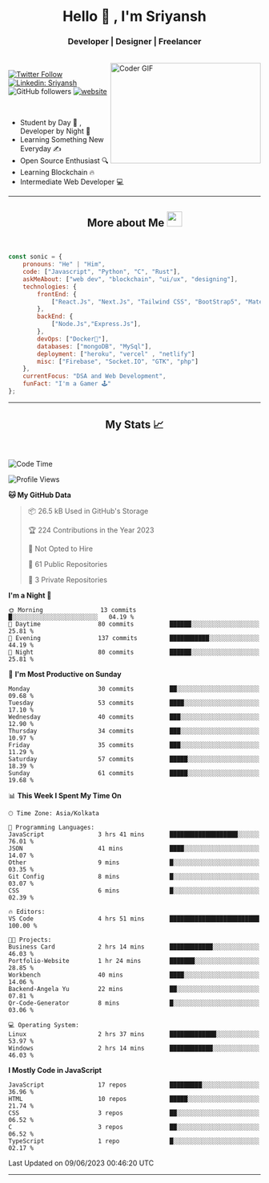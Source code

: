 
<h1 align="center">Hello  👋 , I'm Sriyansh</h1>
<h3 align="center">Developer | Designer | Freelancer </h3>
<br>
<img alt="Coder GIF" align="right" height=200 width=300 src="https://miro.medium.com/max/1360/0*7Q3yvSIv_t0ioJ-Z.gif" />

[![Twitter Follow](https://img.shields.io/twitter/follow/ShivamSriyansh?label=Follow)](https://twitter.com/intent/follow?screen_name=ShivamSriyansh)
[![Linkedin: Sriyansh](https://img.shields.io/badge/-Sriyansh-blue?style=flat-square&logo=Linkedin&logoColor=white&link=https://www.linkedin.com/in/sriyansh-shivam/)](https://www.linkedin.com/in/sriyansh-shivam/)
![GitHub followers](https://img.shields.io/github/followers/SoNiC-HeRE?label=Follow&style=social)
[![website](https://img.shields.io/badge/Website-46a2f1.svg?&style=flat-square&logo=Google-Chrome&logoColor=white&link=https://ss-portfolio.vercel.app/)](https://ss-portfolio.vercel.app/)

<br/>

- Student by Day 🌅 , Developer by Night 🌃
- Learning Something New Everyday ✍️
- Open Source Enthusiast 🔍
- Learning Blockchain 🔥
- Intermediate Web Developer 💻



<hr/>

<h2 align="center">More about Me <img src="https://emojis.slackmojis.com/emojis/images/1531849430/4246/blob-sunglasses.gif?1531849430" width="30"/> </h3>
<br>

```javascript
const sonic = {
    pronouns: "He" | "Him",
    code: ["Javascript", "Python", "C", "Rust"],
    askMeAbout: ["web dev", "blockchain", "ui/ux", "designing"],
    technologies: {
        frontEnd: {
            ["React.Js", "Next.Js", "Tailwind CSS", "BootStrap5", "MaterialUI"]
        },
        backEnd: {
            ["Node.Js","Express.Js"],
        },
        devOps: ["Docker🐳"],
        databases: ["mongoDB", "MySql"],
        deployment: ["heroku", "vercel" , "netlify"]
        misc: ["Firebase", "Socket.IO", "GTK", "php"]
    },
    currentFocus: "DSA and Web Development",
    funFact: "I'm a Gamer 🕹️"
};
```
<hr/>

<h2 align="center"> My Stats 📈 </h2>
<br />

<!--START_SECTION:waka-->
![Code Time](http://img.shields.io/badge/Code%20Time-13%20hrs%2033%20mins-blue)

![Profile Views](http://img.shields.io/badge/Profile%20Views-16-blue)

**🐱 My GitHub Data** 

> 📦 26.5 kB Used in GitHub's Storage 
 > 
> 🏆 224 Contributions in the Year 2023
 > 
> 🚫 Not Opted to Hire
 > 
> 📜 61 Public Repositories 
 > 
> 🔑 3 Private Repositories 
 > 
**I'm a Night 🦉** 

```text
🌞 Morning                13 commits          █░░░░░░░░░░░░░░░░░░░░░░░░   04.19 % 
🌆 Daytime                80 commits          ██████░░░░░░░░░░░░░░░░░░░   25.81 % 
🌃 Evening                137 commits         ███████████░░░░░░░░░░░░░░   44.19 % 
🌙 Night                  80 commits          ██████░░░░░░░░░░░░░░░░░░░   25.81 % 
```
📅 **I'm Most Productive on Sunday** 

```text
Monday                   30 commits          ██░░░░░░░░░░░░░░░░░░░░░░░   09.68 % 
Tuesday                  53 commits          ████░░░░░░░░░░░░░░░░░░░░░   17.10 % 
Wednesday                40 commits          ███░░░░░░░░░░░░░░░░░░░░░░   12.90 % 
Thursday                 34 commits          ███░░░░░░░░░░░░░░░░░░░░░░   10.97 % 
Friday                   35 commits          ███░░░░░░░░░░░░░░░░░░░░░░   11.29 % 
Saturday                 57 commits          █████░░░░░░░░░░░░░░░░░░░░   18.39 % 
Sunday                   61 commits          █████░░░░░░░░░░░░░░░░░░░░   19.68 % 
```


📊 **This Week I Spent My Time On** 

```text
🕑︎ Time Zone: Asia/Kolkata

💬 Programming Languages: 
JavaScript               3 hrs 41 mins       ███████████████████░░░░░░   76.01 % 
JSON                     41 mins             ████░░░░░░░░░░░░░░░░░░░░░   14.07 % 
Other                    9 mins              █░░░░░░░░░░░░░░░░░░░░░░░░   03.35 % 
Git Config               8 mins              █░░░░░░░░░░░░░░░░░░░░░░░░   03.07 % 
CSS                      6 mins              █░░░░░░░░░░░░░░░░░░░░░░░░   02.39 % 

🔥 Editors: 
VS Code                  4 hrs 51 mins       █████████████████████████   100.00 % 

🐱‍💻 Projects: 
Business Card            2 hrs 14 mins       ████████████░░░░░░░░░░░░░   46.03 % 
Portfolio-Website        1 hr 24 mins        ███████░░░░░░░░░░░░░░░░░░   28.85 % 
Workbench                40 mins             ████░░░░░░░░░░░░░░░░░░░░░   14.06 % 
Backend-Angela Yu        22 mins             ██░░░░░░░░░░░░░░░░░░░░░░░   07.81 % 
Qr-Code-Generator        8 mins              █░░░░░░░░░░░░░░░░░░░░░░░░   03.06 % 

💻 Operating System: 
Linux                    2 hrs 37 mins       █████████████░░░░░░░░░░░░   53.97 % 
Windows                  2 hrs 14 mins       ████████████░░░░░░░░░░░░░   46.03 % 
```

**I Mostly Code in JavaScript** 

```text
JavaScript               17 repos            █████████░░░░░░░░░░░░░░░░   36.96 % 
HTML                     10 repos            █████░░░░░░░░░░░░░░░░░░░░   21.74 % 
CSS                      3 repos             ██░░░░░░░░░░░░░░░░░░░░░░░   06.52 % 
C                        3 repos             ██░░░░░░░░░░░░░░░░░░░░░░░   06.52 % 
TypeScript               1 repo              █░░░░░░░░░░░░░░░░░░░░░░░░   02.17 % 
```




 Last Updated on 09/06/2023 00:46:20 UTC
<!--END_SECTION:waka-->
<hr />
